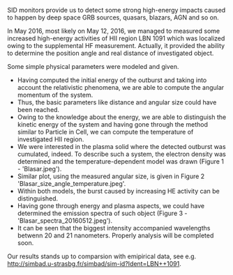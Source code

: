 SID monitors provide us to detect some strong high-energy impacts caused to happen by deep space GRB sources, quasars, blazars, AGN and so on.

In May 2016, most likely on May 12, 2016, we managed to measured some increased high-energy activities of HII region LBN 1091 which was localized owing to the supplemental HF measurement. Actually, it provided the ability to determine the position angle and real distance of investigated object.

Some simple physical parameters were modeled and given.
* Having computed the initial energy of the outburst and taking into account the relativistic phenomena, we are able to compute the angular momentum of the system.
* Thus, the basic parameters like distance and angular size could have been reached.
* Owing to the knowledge about the energy, we are able to distinguish the kinetic energy of the system and having gone through the method similar to Particle in Cell, we can compute the temperature of investigated HII region.
* We were interested in the plasma solid where the detected outburst was cumulated, indeed. To describe such a system, the electron density was determined and the temperature-dependent model was drawn (Figure 1 - 'Blasar.jpeg').
* Similar plot, using the measured angular size, is given in Figure 2 'Blasar_size_angle_temperature.jpeg'.
* Within both models, the burst caused by increasing HE activity can be distinguished.
* Having gone through energy and plasma aspects, we could have determined the emission spectra of such object (Figure 3 - 'Blasar_spectra_20160512.jpeg').
* It can be seen that the biggest intensity accompanied wavelengths betwenn 20 and 21 nanometers. Properly analysis will be completed soon.

Our results stands up to comparsion with emipirical data, see e.g. http://simbad.u-strasbg.fr/simbad/sim-id?Ident=LBN++1091.
